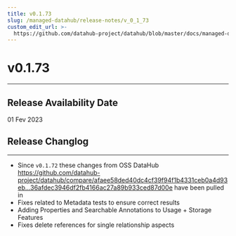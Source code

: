 ```yaml
---
title: v0.1.73
slug: /managed-datahub/release-notes/v_0_1_73
custom_edit_url: >-
  https://github.com/datahub-project/datahub/blob/master/docs/managed-datahub/release-notes/v_0_1_73.md
---
```

# v0.1.73
---

Release Availability Date
---
01 Fev 2023


## Release Changlog
---
- Since `v0.1.72` these changes from OSS DataHub https://github.com/datahub-project/datahub/compare/afaee58ded40dc4cf39f94f1b4331ceb0a4d93eb...36afdec3946df2fb4166ac27a89b933ced87d00e have been pulled in
- Fixes related to Metadata tests to ensure correct results
- Adding Properties and Searchable Annotations to Usage + Storage Features
- Fixes delete references for single relationship aspects
